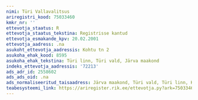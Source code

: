 ```yaml
---
nimi: Türi Vallavalitsus
ariregistri_kood: 75033460
kmkr_nr: ''
ettevotja_staatus: R
ettevotja_staatus_tekstina: Registrisse kantud
ettevotja_esmakande_kpv: 20.02.2001
ettevotja_aadress: .na
asukoht_ettevotja_aadressis: Kohtu tn 2
asukoha_ehak_kood: 8595
asukoha_ehak_tekstina: Türi linn, Türi vald, Järva maakond
indeks_ettevotja_aadressis: '72213'
ads_adr_id: 2558602
ads_ads_oid: .na
ads_normaliseeritud_taisaadress: Järva maakond, Türi vald, Türi linn, Kohtu tn 2
teabesysteemi_link: https://ariregister.rik.ee/ettevotja.py?ark=75033460&ref=rekvisiidid
---
```

